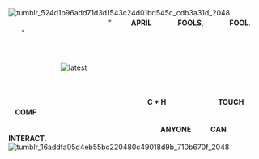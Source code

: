 ![tumblr_524d1b96add71d3d1543c24d01bd545c_cdb3a31d_2048](https://github.com/user-attachments/assets/7936be76-752a-49c9-b0fd-ef6ea800aa87)
ㅤㅤㅤㅤㅤㅤㅤㅤㅤㅤㅤㅤㅤㅤㅤㅤㅤㅤㅤ "ㅤㅤㅤ**APRIL**ㅤㅤㅤㅤ**FOOLS**,ㅤㅤㅤㅤ**FOOL**.ㅤㅤㅤ"

ㅤ

ㅤㅤㅤㅤㅤㅤㅤㅤ![latest](https://github.com/user-attachments/assets/055bc3e8-db95-4e13-a9fb-d60f059da60f)

 ㅤ
 
ㅤㅤㅤㅤㅤㅤㅤㅤㅤㅤㅤㅤㅤㅤㅤㅤㅤㅤㅤㅤㅤ **C + H**ㅤㅤㅤㅤㅤㅤㅤㅤ**TOUCH**ㅤㅤㅤㅤ**COMF**

ㅤ
ㅤㅤㅤㅤㅤㅤㅤㅤㅤㅤㅤㅤㅤㅤㅤㅤㅤㅤㅤㅤㅤㅤ**ANYONE**ㅤㅤㅤ**CAN**ㅤㅤㅤ**INTERACT**.
![tumblr_16addfa05d4eb55bc220480c49018d9b_710b670f_2048](https://github.com/user-attachments/assets/7e64a613-e572-4b9e-8ad2-3b5ffd3eed9f)
